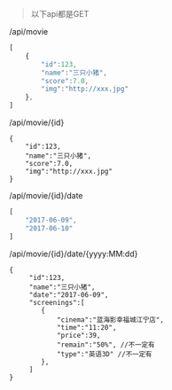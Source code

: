 > 以下api都是GET

/api/movie
```javascript
[
    {
        "id":123,
        "name":"三只小猪",
        "score":7.0,
        "img":"http://xxx.jpg"
    },
]
```

/api/movie/{id}
```
{
    "id":123,
    "name":"三只小猪",
    "score":7.0,
    "img":"http://xxx.jpg"
}
```

/api/movie/{id}/date
```javascript
[
    "2017-06-09",
    "2017-06-10"
]
```

/api/movie/{id}/date/{yyyy:MM:dd}
```
{
     "id":123,
     "name":"三只小猪",
     "date":"2017-06-09",
     "screenings":[
        {
            "cinema":"蓝海影幸福城江宁店",
            "time":"11:20",
            "price":39,
            "remain":"50%", //不一定有
            "type":"英语3D" //不一定有
        },
     ]
}
```